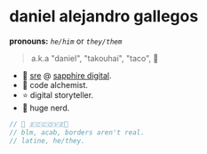 
# daniel alejandro gallegos
**pronouns:** *`he/him`* or *`they/them`*
> a.k.a "daniel", "takouhai", "taco", 🌮

* 💎 [sre](https://en.wikipedia.org/wiki/Site_reliability_engineering) @ [sapphire digital](https://getsapphire.com).
* 🔮 code alchemist.
* ⭐ digital storyteller.
* 💚 huge nerd.

```js
// 🌹 🇪🇨🇨🇴🇻🇪🌹
// blm, acab, borders aren't real.
// latine, he/they.
```
